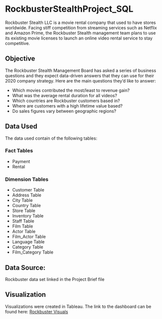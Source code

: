 # RockbusterStealthProject_SQL
Rockbuster Stealth LLC is a movie rental company that used to have
stores worldwide. Facing stiff competition from streaming services such
as Netflix and Amazon Prime, the Rockbuster Stealth management team
plans to use its existing movie licenses to launch an online video rental
service to stay competitive.
## Objective
The Rockbuster Stealth Management Board has asked a series of business questions and
they expect data-driven answers that they can use for their 2020 company strategy. Here are
the main questions they’d like to answer:
- Which movies contributed the most/least to revenue gain?
- What was the average rental duration for all videos?
- Which countries are Rockbuster customers based in?
- Where are customers with a high lifetime value based?
- Do sales figures vary between geographic regions?
## Data Used
The data used contain of the following tables:
### Fact Tables
- Payment
- Rental
### Dimension Tables
- Customer Table
- Address Table
- City Table
- Country Table
- Store Table
- Inventory Table
- Staff Table
- Film Table
- Actor Table
- Film_Actor Table
- Language Table
- Category Table
- Film_Category Table
## Data Source:
Rockbuster data set linked in the Project Brief file
## Visualization
Visualizations were created in Tableau. The link to the dashboard can be found here:
[Rockbuster Visuals](https://public.tableau.com/views/Rockbuster_16898117390630/RockbusterStealthProject?:language=en-US&:display_count=n&:origin=viz_share_link)
